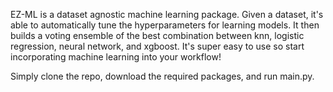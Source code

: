 EZ-ML is a dataset agnostic machine learning package.
Given a dataset, it's able to automatically tune the hyperparameters for learning models. It then builds a voting ensemble of the best combination between knn, logistic regression, neural network, and xgboost.
It's super easy to use so start incorporating machine learning into your workflow!

Simply clone the repo, download the required packages, and run main.py.
